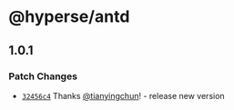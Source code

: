 # @hyperse/antd

## 1.0.1

### Patch Changes

- [`32456c4`](https://github.com/hyperse-io/antd/commit/32456c41e7ede39d87e6a1b249c81a391546b8df) Thanks [@tianyingchun](https://github.com/tianyingchun)! - release new version
